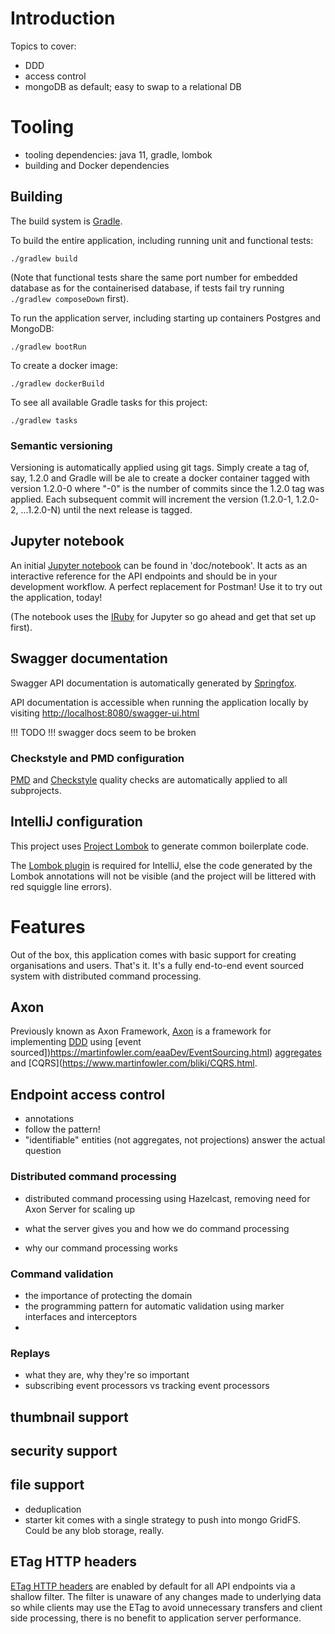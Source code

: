 # Introduction

Topics to cover:
- DDD
- access control
- mongoDB as default; easy to swap to a relational DB


# Tooling

- tooling dependencies: java 11, gradle, lombok
- building and Docker dependencies

## Building
The build system is [Gradle](https://gradle.org/).

To build the entire application, including running unit and functional tests:

`./gradlew build`

(Note that functional tests share the same port number for embedded database as for the containerised database, if 
tests fail try running `./gradlew composeDown` first).
 
To run the application server, including starting up containers Postgres and MongoDB:

`./gradlew bootRun`

To create a docker image:

`./gradlew dockerBuild`

To see all available Gradle tasks for this project:

`./gradlew tasks`

### Semantic versioning
Versioning is automatically applied using git tags. Simply create a tag of, say, 1.2.0 and Gradle will be ale to create 
a docker container tagged with version 1.2.0-0 where "-0" is the number of commits since the 1.2.0 tag was applied. 
Each subsequent commit will increment the version (1.2.0-1, 1.2.0-2, ...1.2.0-N) until the next release is tagged.   

## Jupyter notebook
An initial [Jupyter notebook](https://jupyter.org/) can be found in 'doc/notebook'. It acts as an interactive 
reference for the API endpoints and should be in your development workflow. A perfect replacement for Postman! Use it to 
try out the application, today!

(The notebook uses the [IRuby](https://github.com/sciruby/iruby) for Jupyter so go ahead and get that set up first).       

## Swagger documentation
Swagger API documentation is automatically generated by [Springfox](https://springfox.github.io/springfox/docs/current/).

API documentation is accessible when running the application locally by visiting 
[http://localhost:8080/swagger-ui.html](http://localhost:8080/swagger-ui.html)

!!! TODO !!! swagger docs seem to be broken

### Checkstyle and PMD configuration
[PMD](https://pmd.github.io/) and [Checkstyle](https://checkstyle.org/) quality checks are automatically applied to all 
subprojects.

## IntelliJ configuration
This project uses [Project Lombok](https://projectlombok.org/) to generate common boilerplate code.

The [Lombok plugin](https://plugins.jetbrains.com/plugin/6317-lombok/) is required for IntelliJ, else the code generated 
by the Lombok annotations will not be visible (and the project will be littered with red squiggle line errors). 


# Features

Out of the box, this application comes with basic support for creating organisations and users. That's it. It's a fully 
end-to-end event sourced system with distributed command processing. 

## Axon
Previously known as Axon Framework, [Axon](https://axoniq.io/) is a framework for implementing [DDD](https://dddcommunity.org/learning-ddd/what_is_ddd/) 
using [event sourced])https://martinfowler.com/eaaDev/EventSourcing.html) [aggregates](https://www.martinfowler.com/bliki/DDD_Aggregate.html) 
and [CQRS](https://www.martinfowler.com/bliki/CQRS.html.

## Endpoint access control

- annotations
- follow the pattern!
- "identifiable" entities (not aggregates, not projections) answer the actual question

### Distributed command processing
- distributed command processing using Hazelcast, removing need for Axon Server for scaling up

- what the server gives you and how we do command processing
- why our command processing works
 
### Command validation
- the importance of protecting the domain
- the programming pattern for automatic validation using marker interfaces and interceptors
- 

### Replays
- what they are, why they're so important
- subscribing event processors vs tracking event processors

## thumbnail support

## security support

## file support
- deduplication
- starter kit comes with a single strategy to push into mongo GridFS. Could be any blob storage, really.


## ETag HTTP headers
[ETag HTTP headers](https://developer.mozilla.org/en-US/docs/Web/HTTP/Headers/ETag) are enabled by default for all API 
endpoints via a shallow filter. The filter is unaware of any changes made to underlying data so while clients may use the
ETag to avoid unnecessary transfers and client side processing, there is no benefit to application server performance.
